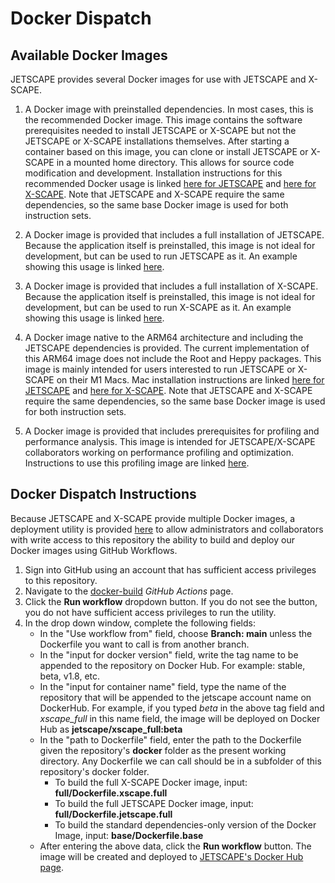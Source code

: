 # Docker Dispatch

## Available Docker Images

JETSCAPE provides several Docker images for use with JETSCAPE and X-SCAPE.

1. A Docker image with preinstalled dependencies.  In most cases, this is the recommended Docker image.  This image contains the software prerequisites needed to install JETSCAPE or X-SCAPE but not the JETSCAPE or X-SCAPE installations themselves.  After starting a container based on this image, you can clone or install JETSCAPE or X-SCAPE in a mounted home directory.  This allows for source code modification and development.  Installation instructions for this recommended Docker usage is linked [here for JETSCAPE](https://github.com/JETSCAPE/JETSCAPE/wiki/Doc.Installation.Docker) and [here for X-SCAPE](https://github.com/JETSCAPE/X-SCAPE/wiki/Doc.Installation.Docker).  Note that JETSCAPE and X-SCAPE require the same dependencies, so the same base Docker image is used for both instruction sets.

2. A Docker image is provided that includes a full installation of JETSCAPE.  Because the application itself is preinstalled, this image is not ideal for development, but can be used to run JETSCAPE as it.  An example showing this usage is linked [here](https://github.com/JETSCAPE/JETSCAPE/wiki/Doc.Installation.Docker.Linux.Full).

3. A Docker image is provided that includes a full installation of X-SCAPE.  Because the application itself is preinstalled, this image is not ideal for development, but can be used to run X-SCAPE as it.  An example showing this usage is linked [here](https://github.com/JETSCAPE/X-SCAPE/wiki/Doc.Installation.Docker.Linux.Full).

4. A Docker image native to the ARM64 architecture and including the JETSCAPE dependencies is provided.  The current implementation of this ARM64 image does not include the Root and Heppy packages.  This image is mainly intended for users interested to run JETSCAPE or X-SCAPE on their M1 Macs.  Mac installation instructions are linked [here for JETSCAPE](https://github.com/JETSCAPE/JETSCAPE/wiki/Doc.Installation.Docker.MacOS) and [here for X-SCAPE](https://github.com/JETSCAPE/X-SCAPE/wiki/Doc.Installation.Docker.MacOS).  Note that JETSCAPE and X-SCAPE require the same dependencies, so the same base Docker image is used for both instruction sets.

5. A Docker image is provided that includes prerequisites for profiling and performance analysis.  This image is intended for JETSCAPE/X-SCAPE collaborators working on performance profiling and optimization.  Instructions to use this profiling image are linked [here](https://github.com/JETSCAPE/TEST-EXAMPLES/blob/main/doc/Docker-Profiler.md).

## Docker Dispatch Instructions

Because JETSCAPE and X-SCAPE provide multiple Docker images, a deployment utility is provided [here](https://github.com/JETSCAPE/TEST-EXAMPLES/actions/workflows/docker-deploy.yaml) to allow administrators and collaborators with write access to this repository the ability to build and deploy our Docker images using GitHub Workflows.

1. Sign into GitHub using an account that has sufficient access privileges to this repository.
2. Navigate to the [docker-build](https://github.com/JETSCAPE/TEST-EXAMPLES/actions/workflows/docker-deploy.yaml) *GitHub Actions* page.
3. Click the **Run workflow** dropdown button.  If you do not see the button, you do not have sufficient access privileges to run the utility.
4. In the drop down window, complete the following fields:
    * In the "Use workflow from" field, choose **Branch: main** unless the Dockerfile you want to call is from another branch.
    *  In the "input for docker version" field, write the tag name to be appended to the repository on Docker Hub.  For example: stable, beta, v1.8, etc.
    * In the "input for container name" field, type the name of the repository that will be appended to the jetscape account name on DockerHub.  For example, if you typed *beta* in the above tag field and *xscape_full* in this name field, the image will be deployed on Docker Hub as **jetscape/xscape_full:beta**
    * In the "path to Dockerfile" field, enter the path to the Dockerfile given the repository's **docker** folder as the present working directory.  Any Dockerfile we can call should be in a subfolder of this repository's docker folder.
        * To build the full X-SCAPE Docker image, input: **full/Dockerfile.xscape.full**
        * To build the full JETSCAPE Docker image, input: **full/Dockerfile.jetscape.full**
        * To build the standard dependencies-only version of the Docker Image, input: **base/Dockerfile.base**
    * After entering the above data, click the **Run workflow** button.  The image will be created and deployed to [JETSCAPE's Docker Hub page](https://hub.docker.com/u/jetscape).
